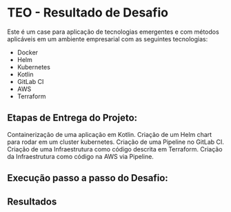 # TEO - Resultado de Desafio

Este é um case para aplicação de tecnologias emergentes e com métodos aplicáveis em um ambiente empresarial com as seguintes tecnologias:

* Docker
* Helm
* Kubernetes
* Kotlin
* GitLab CI
* AWS
* Terraform

## Etapas de Entrega do Projeto:

Containerização de uma aplicação em Kotlin.
Criação de um Helm chart para rodar em um cluster kubernetes.
Criação de uma Pipeline no GitLab CI.
Criação de uma Infraestrutura como código descrita em Terraform.
Criação da Infraestrutura como código na AWS via Pipeline.

## Execução passo a passo do Desafio: 

## Resultados


